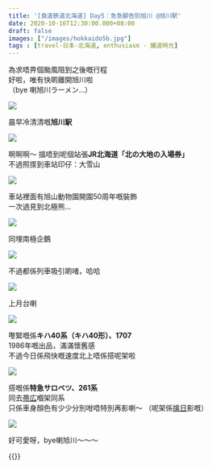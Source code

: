 ```yaml
---
title: '[食道鉄道北海道] Day5：急急腳告別旭川 @旭川駅'
date: 2020-10-16T12:30:00.000+08:00
draft: false
images: ["/images/hokkaido5b.jpg"]
tags : [travel-日本-北海道, enthusiasm - 鐵道時光]
---
```


為求唔畀個颱風阻到之後嘅行程  
好啦，唯有快啲離開旭川啦  
（bye 喇旭川ラーメン...）  
  
![](/images/hokkaido5b.jpg)

晨早冷清清嘅**旭川駅**  

![](/images/hokkaido5b1.jpg)

啊啊啊～ 搵唔到呢個站張**JR北海道「北の大地の入場券」**  
不過照揼到車站印仔：大雪山  

![](/images/hokkaido5b2.jpg)

車站裡面有旭山動物園開園50周年嘅裝飾  
一次過見到北極熊...  

![](/images/hokkaido5b3.jpg)

同埋南極企鵝  

![](/images/hokkaido5b4.jpg)

不過都係列車吸引啲啫，哈哈  

![](/images/hokkaido5b5.jpg)

上月台喇  

![](/images/hokkaido5b6.jpg)

嚟緊嘅係**キハ40系（キハ40形）、1707**  
1986年嘅出品，滿滿懷舊感  
不過今日係飛快嘅速度北上唔係搭呢架啦  

![](/images/hokkaido4h4.jpg)

搭嘅係**特急サロベツ、261系**  
同去[帯広](https://hidie.net/hokkaido1c/)嗰架同系  
只係車身顏色有少少分別咁唔特別再影喇～
（呢架係[擒日](https://hidie.net/hokkaido4h/)影嘅）  

![](/images/hokkaido5b7.jpg)
  
好可愛呀，bye喇旭川～～～  
  
  
  
{{<hokkaido>}}
